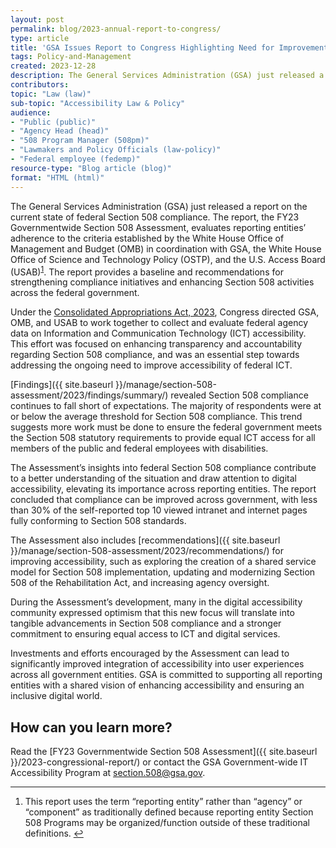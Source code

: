 ```yaml
---
layout: post
permalink: blog/2023-annual-report-to-congress/
type: article
title: 'GSA Issues Report to Congress Highlighting Need for Improvement in Federal Government Section 508 Compliance'
tags: Policy-and-Management
created: 2023-12-28
description: The General Services Administration (GSA) just released a report on the current state of federal Section 508 compliance. The report, the FY23 Governmentwide Section 508 Assessment, evaluates reporting entities’ adherence to the criteria established by the White House Office of Management and Budget (OMB) in coordination with GSA, the White House Office of Science and Technology Policy (OSTP), and the U.S. Access Board (USAB). The report provides a baseline and recommendations for strengthening compliance initiatives and enhancing Section 508 activities across the federal government.
contributors: 
topic: "Law (law)"
sub-topic: "Accessibility Law & Policy"
audience:
- "Public (public)"
- "Agency Head (head)"
- "508 Program Manager (508pm)"
- "Lawmakers and Policy Officials (law-policy)"
- "Federal employee (fedemp)"
resource-type: "Blog article (blog)"
format: "HTML (html)"
---
```

The General Services Administration (GSA) just released a report on the current state of federal Section 508 compliance. The report, the FY23 Governmentwide Section 508 Assessment, evaluates reporting entities’ adherence to the criteria established by the White House Office of Management and Budget (OMB) in coordination with GSA, the White House Office of Science and Technology Policy (OSTP), and the U.S. Access Board (USAB)<sup><a href="#fn1" id="fr1">1</a></sup>. The report provides a baseline and recommendations for strengthening compliance initiatives and enhancing Section 508 activities across the federal government.

Under the [Consolidated Appropriations Act, 2023](https://www.appropriations.senate.gov/imo/media/doc/JRQ121922.PDF), Congress directed GSA, OMB, and USAB to work together to collect and evaluate federal agency data on Information and Communication Technology (ICT) accessibility. This effort was focused on enhancing transparency and accountability regarding Section 508 compliance, and was an essential step towards addressing the ongoing need to improve accessibility of federal ICT.


[Findings]({{ site.baseurl }}/manage/section-508-assessment/2023/findings/summary/) revealed Section 508 compliance continues to fall short of expectations. The majority of respondents were at or below the average threshold for Section 508 compliance. This trend suggests more work must be done to ensure the federal government meets the Section 508 statutory requirements to provide equal ICT access for all members of the public and federal employees with disabilities.

The Assessment’s insights into federal Section 508 compliance contribute to a better understanding of the situation and draw attention to digital accessibility, elevating its importance across reporting entities. The report concluded that compliance can be improved across government, with less than 30% of the self-reported top 10 viewed intranet and internet pages fully conforming to Section 508 standards. 

The Assessment also includes [recommendations]({{ site.baseurl }}/manage/section-508-assessment/2023/recommendations/) for improving accessibility, such as exploring the creation of a shared service model for Section 508 implementation, updating and modernizing Section 508 of the Rehabilitation Act, and increasing agency oversight. 

During the Assessment’s development, many in the digital accessibility community expressed optimism that this new focus will translate into tangible advancements in Section 508 compliance and a stronger commitment to ensuring equal access to ICT and digital services.

Investments and efforts encouraged by the Assessment can lead to significantly improved integration of accessibility into user experiences across all government entities. GSA is committed to supporting all reporting entities with a shared vision of enhancing accessibility and ensuring an inclusive digital world.

## How can you learn more?

Read the [FY23 Governmentwide Section 508 Assessment]({{ site.baseurl }}/2023-congressional-report/) or contact the GSA Government-wide IT Accessibility Program at <section.508@gsa.gov>. 

--- 

<div>
    <h2 style="position: absolute; clip: rect(0 0 0 0); visibility: hidden; opacity: 0;" id="footnote-label">Footnotes</h2>
    <ol>
        <li id="fn1">This report uses the term “reporting entity” rather than “agency” or “component” as traditionally defined because reporting entity Section 508 Programs may be organized/function outside of these traditional definitions. <a href="#fr1" aria-label="Back to content">↩</a></li>
    </ol>
</div>    
